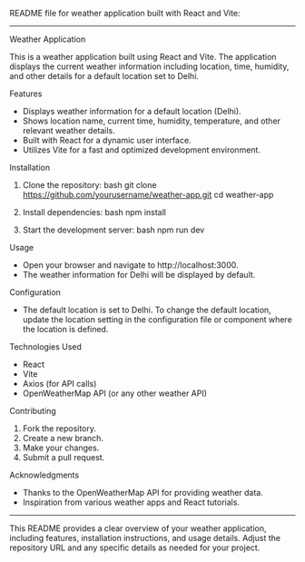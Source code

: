 README file for weather application built with React and Vite:

---

 Weather Application

This is a weather application built using React and Vite. The application displays the current weather information including location, time, humidity, and other details for a default location set to Delhi.

 Features

- Displays weather information for a default location (Delhi).
- Shows location name, current time, humidity, temperature, and other relevant weather details.
- Built with React for a dynamic user interface.
- Utilizes Vite for a fast and optimized development environment.

 Installation

1. Clone the repository:
   bash
   git clone https://github.com/yourusername/weather-app.git
   cd weather-app
   

2. Install dependencies:
   bash
   npm install
   

3. Start the development server:
   bash
   npm run dev
   

 Usage

- Open your browser and navigate to http://localhost:3000.
- The weather information for Delhi will be displayed by default.

 Configuration

- The default location is set to Delhi. To change the default location, update the location setting in the configuration file or component where the location is defined.

 Technologies Used

- React
- Vite
- Axios (for API calls)
- OpenWeatherMap API (or any other weather API)

 Contributing

1. Fork the repository.
2. Create a new branch.
3. Make your changes.
4. Submit a pull request.


 Acknowledgments

- Thanks to the OpenWeatherMap API for providing weather data.
- Inspiration from various weather apps and React tutorials.

---

This README provides a clear overview of your weather application, including features, installation instructions, and usage details. Adjust the repository URL and any specific details as needed for your project.
